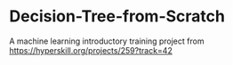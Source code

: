 # Decision-Tree-from-Scratch

A machine learning introductory training project from https://hyperskill.org/projects/259?track=42

